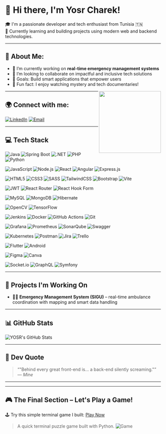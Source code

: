 # 👋 Hi there, I'm Yosr Charek!

🎓 I'm a passionate developer and tech enthusiast from Tunisia 🇹🇳  
🌱 Currently learning and building projects using modern web and backend technologies.

---

## 🪪 About Me:

- 🔭 I’m currently working on **real-time emergency management systems**
- 🤝 I’m looking to collaborate on impactful and inclusive tech solutions
- 🎯 Goals: Build smart applications that empower users
- 🍿 Fun fact: I enjoy watching mystery and tech documentaries!

<img align="right" src="https://user-images.githubusercontent.com/74038190/212750821-8554a223-917e-464e-a232-20d18e6f8706.png" width="200"/>

---

## 🌍 Connect with me:

[![LinkedIn](https://img.shields.io/badge/LinkedIn-0077B5.svg?style=flat&logo=linkedin&logoColor=white)](https://linkedin.com/in/YOSRcharek)
[![Email](https://img.shields.io/badge/Email-D14836?style=flat&logo=gmail&logoColor=white)](mailto:yosryassoura31@gmail.com)

---

## 💻 Tech Stack

![Java](https://img.shields.io/badge/Java-ED8B00?style=flat&logo=openjdk&logoColor=white)
![Spring Boot](https://img.shields.io/badge/Spring_Boot-6DB33F?style=flat&logo=spring-boot&logoColor=white)
![.NET](https://img.shields.io/badge/.NET-512BD4?style=flat&logo=dotnet&logoColor=white)
![PHP](https://img.shields.io/badge/PHP-777BB4?style=flat&logo=php&logoColor=white)
![Python](https://img.shields.io/badge/Python-3776AB?style=flat&logo=python&logoColor=white)

![JavaScript](https://img.shields.io/badge/JavaScript-F7DF1E?style=flat&logo=javascript&logoColor=black)
![Node.js](https://img.shields.io/badge/Node.js-339933?style=flat&logo=node.js&logoColor=white)
![React](https://img.shields.io/badge/React-20232A?style=flat&logo=react&logoColor=61DAFB)
![Angular](https://img.shields.io/badge/Angular-DD0031?style=flat&logo=angular&logoColor=white)
![Express.js](https://img.shields.io/badge/Express.js-000000?style=flat&logo=express&logoColor=white)

![HTML5](https://img.shields.io/badge/HTML5-E34F26?style=flat&logo=html5&logoColor=white)
![CSS3](https://img.shields.io/badge/CSS3-1572B6?style=flat&logo=css3&logoColor=white)
![SASS](https://img.shields.io/badge/Sass-hotpink?style=flat&logo=sass&logoColor=white)
![TailwindCSS](https://img.shields.io/badge/Tailwind_CSS-38B2AC?style=flat&logo=tailwind-css&logoColor=white)
![Bootstrap](https://img.shields.io/badge/Bootstrap-563D7C?style=flat&logo=bootstrap&logoColor=white)
![Vite](https://img.shields.io/badge/Vite-646CFF?style=flat&logo=vite&logoColor=white)

![JWT](https://img.shields.io/badge/JWT-black?style=flat&logo=JSON%20web%20tokens)
![React Router](https://img.shields.io/badge/React_Router-CA4245?style=flat&logo=react-router&logoColor=white)
![React Hook Form](https://img.shields.io/badge/React_Hook_Form-EC5990?style=flat&logo=reacthookform&logoColor=white)

![MySQL](https://img.shields.io/badge/MySQL-005C84?style=flat&logo=mysql&logoColor=white)
![MongoDB](https://img.shields.io/badge/MongoDB-4EA94B?style=flat&logo=mongodb&logoColor=white)
![Hibernate](https://img.shields.io/badge/Hibernate-59666C?style=flat&logo=hibernate&logoColor=white)

![OpenCV](https://img.shields.io/badge/OpenCV-5C3EE8?style=flat&logo=opencv&logoColor=white)
![TensorFlow](https://img.shields.io/badge/TensorFlow-FF6F00?style=flat&logo=tensorflow&logoColor=white)

![Jenkins](https://img.shields.io/badge/Jenkins-D24939?style=flat&logo=jenkins&logoColor=white)
![Docker](https://img.shields.io/badge/Docker-2496ED?style=flat&logo=docker&logoColor=white)
![GitHub Actions](https://img.shields.io/badge/GitHub_Actions-2088FF?style=flat&logo=github-actions&logoColor=white)
![Git](https://img.shields.io/badge/Git-F05032?style=flat&logo=git&logoColor=white)

![Grafana](https://img.shields.io/badge/Grafana-F46800?style=flat&logo=grafana&logoColor=white)
![Prometheus](https://img.shields.io/badge/Prometheus-E6522C?style=flat&logo=prometheus&logoColor=white)
![SonarQube](https://img.shields.io/badge/SonarQube-4E9BCD?style=flat&logo=sonarqube&logoColor=white)
![Swagger](https://img.shields.io/badge/Swagger-85EA2D?style=flat&logo=swagger&logoColor=black)

![Kubernetes](https://img.shields.io/badge/Kubernetes-326CE5?style=flat&logo=kubernetes&logoColor=white)
![Postman](https://img.shields.io/badge/Postman-FF6C37?style=flat&logo=postman&logoColor=white)
![Jira](https://img.shields.io/badge/Jira-0052CC?style=flat&logo=jira&logoColor=white)
![Trello](https://img.shields.io/badge/Trello-0052CC?style=flat&logo=trello&logoColor=white)

![Flutter](https://img.shields.io/badge/Flutter-02569B?style=flat&logo=flutter&logoColor=white)
![Android](https://img.shields.io/badge/Android-3DDC84?style=flat&logo=android&logoColor=white)

![Figma](https://img.shields.io/badge/Figma-F24E1E?style=flat&logo=figma&logoColor=white)
![Canva](https://img.shields.io/badge/Canva-00C4CC?style=flat&logo=canva&logoColor=white)

![Socket.io](https://img.shields.io/badge/Socket.io-010101?style=flat&logo=socket.io&logoColor=white)
![GraphQL](https://img.shields.io/badge/GraphQL-E10098?style=flat&logo=graphql&logoColor=white)
![Symfony](https://img.shields.io/badge/Symfony-000000?style=flat&logo=symfony&logoColor=white)

---

## 🚀 Projects I'm Working On

- 🧑‍⚕️ **Emergency Management System (SIGU)** – real-time ambulance coordination with mapping and smart data handling

---

## 📊 GitHub Stats

![YOSR's GitHub Stats](https://github-readme-stats.vercel.app/api?username=YOSRcharek&show_icons=true&theme=default)

---

## 🧠 Dev Quote

> “"Behind every great front-end is... a back-end silently screaming."”  
> — *Mine*

---
---

## 🎮 The Final Section – Let's Play a Game!

🕹️ Try this simple terminal game I built: [Play Now](https://replit.com/@YOSRcharek/TheFinalSection)

> A quick terminal puzzle game built with Python.
![Game](https://github.com/YOSRcharek/YOSRcharek/assets/yourgame.gif)
